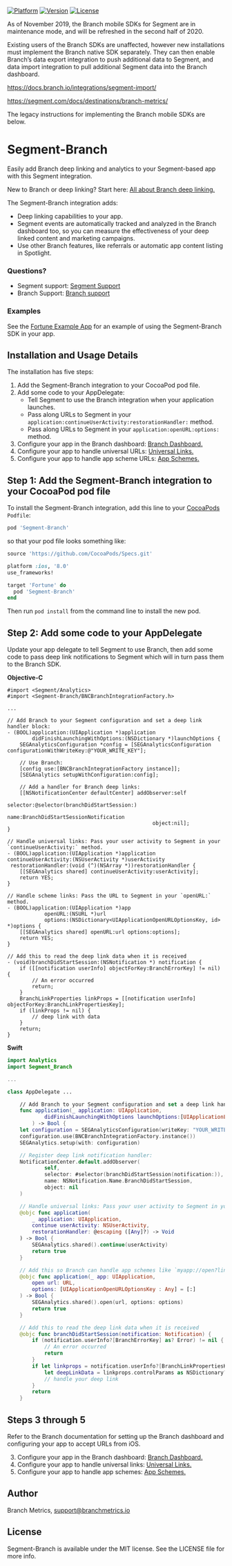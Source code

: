 [![Platform](https://img.shields.io/cocoapods/p/Segment-Branch.svg?style=flat)](http://cocoapods.org/pods/Segment-Branch)
[![Version](https://img.shields.io/cocoapods/v/Segment-Branch.svg?style=flat)](http://cocoapods.org/pods/Segment-Branch)
[![License](https://img.shields.io/cocoapods/l/Segment-Branch.svg?style=flat)](http://cocoapods.org/pods/Segment-Branch)

As of November 2019, the Branch mobile SDKs for Segment are in maintenance mode, and will be refreshed in the second half of 2020.

Existing users of the Branch SDKs are unaffected, however new installations must implement the Branch native SDK separately. They can then enable Branch’s data export integration to push additional data to Segment, and data import integration to pull additional Segment data into the Branch dashboard.

https://docs.branch.io/integrations/segment-import/

https://segment.com/docs/destinations/branch-metrics/

The legacy instructions for implementing the Branch mobile SDKs are below.

# Segment-Branch

Easily add Branch deep linking and analytics to your Segment-based app with this Segment integration.

New to Branch or deep linking? Start here: [All about Branch deep linking.](https://branch.io/what-is-deep-linking/)

The Segment-Branch integration adds:

* Deep linking capabilities to your app.
* Segment events are automatically tracked and analyzed in the Branch dashboard too, 
  so you can measure the effectiveness of your deep linked content and marketing campaigns.
* Use other Branch features, like referrals or automatic app content listing in Spotlight.

### Questions?

* Segment support: [Segment Support](https://segment.com/contact)
* Branch Support: [Branch support](https://support.branch.io/support/home)


### Examples

See the [Fortune Example App](https://github.com/BranchMetrics/Segment-Branch-iOS/tree/master/Examples/Fortune#fortune-example)
for an example of using the Segment-Branch SDK in your app.

## Installation and Usage Details

The installation has five steps:

1. Add the Segment-Branch integration to your CocoaPod pod file.
2. Add some code to your AppDelegate:
   - Tell Segment to use the Branch integration when your application launches.
   - Pass along URLs to Segment in your `application:continueUserActivity:restorationHandler:` method.
   - Pass along URLs to Segment in your `application:openURL:options:` method.
3. Configure your app in the Branch dashboard: [Branch Dashboard.](https://docs.branch.io/pages/dashboard/integrate/)
4. Configure your app to handle universal URLs: [Universal Links.](https://docs.branch.io/pages/apps/ios/#configure-associated-domains)
5. Configure your app to handle app scheme URLs: [App Schemes.](https://docs.branch.io/pages/apps/ios/#configure-infoplist)


## Step 1: Add the Segment-Branch integration to your CocoaPod pod file

To install the Segment-Branch integration, add this line to your [CocoaPods](http://cocoapods.org) `Podfile`:

```ruby
pod 'Segment-Branch'
```

so that your pod file looks something like:

```ruby
source 'https://github.com/CocoaPods/Specs.git'

platform :ios, '8.0'
use_frameworks!

target 'Fortune' do
  pod 'Segment-Branch'
end
```

Then run `pod install` from the command line to install the new pod.

## Step 2: Add some code to your AppDelegate

Update your app delegate to tell Segment to use Branch, then add some code to pass deep link notifications to Segment which will in turn pass them to the Branch SDK.

**Objective-C**

```objc
#import <Segment/Analytics>
#import <Segment-Branch/BNCBranchIntegrationFactory.h>

...

// Add Branch to your Segment configuration and set a deep link handler block:
- (BOOL)application:(UIApplication *)application
        didFinishLaunchingWithOptions:(NSDictionary *)launchOptions {
    SEGAnalyticsConfiguration *config = [SEGAnalyticsConfiguration configurationWithWriteKey:@"YOUR_WRITE_KEY"];

    // Use Branch:
    [config use:[BNCBranchIntegrationFactory instance]];
    [SEGAnalytics setupWithConfiguration:config];

    // Add a handler for Branch deep links:
    [[NSNotificationCenter defaultCenter] addObserver:self
                                             selector:@selector(branchDidStartSession:)
                                                 name:BranchDidStartSessionNotification
                                               object:nil];
}

// Handle universal links: Pass your user activity to Segment in your `continueUserActivity:` method.
- (BOOL)application:(UIApplication *)application
continueUserActivity:(NSUserActivity *)userActivity
 restorationHandler:(void (^)(NSArray *))restorationHandler {
    [[SEGAnalytics shared] continueUserActivity:userActivity];
    return YES;
}

// Handle scheme links: Pass the URL to Segment in your `openURL:` method.
- (BOOL)application:(UIApplication *)app
            openURL:(NSURL *)url
            options:(NSDictionary<UIApplicationOpenURLOptionsKey, id> *)options {
    [[SEGAnalytics shared] openURL:url options:options];
    return YES;
}

// Add this to read the deep link data when it is received
- (void)branchDidStartSession:(NSNotification *) notification {
    if ([[notification userInfo] objectForKey:BranchErrorKey] != nil) {
        // An error occurred
        return;
    }
    BranchLinkProperties linkProps = [[notification userInfo] objectForKey:BranchLinkPropertiesKey];
    if (linkProps != nil) {
        // deep link with data
    }
    return;
}

```

**Swift**

```swift
import Analytics
import Segment_Branch

...

class AppDelegate ...

    // Add Branch to your Segment configuration and set a deep link handler block:
    func application(_ application: UIApplication,
            didFinishLaunchingWithOptions launchOptions:[UIApplicationLaunchOptionsKey: Any]?
        ) -> Bool {
    let configuration = SEGAnalyticsConfiguration(writeKey: "YOUR_WRITE_KEY")
    configuration.use(BNCBranchIntegrationFactory.instance())
    SEGAnalytics.setup(with: configuration)

    // Register deep link notification handler:
    NotificationCenter.default.addObserver(
            self,
            selector: #selector(branchDidStartSession(notification:)),
            name: NSNotification.Name.BranchDidStartSession,
            object: nil
    )

    // Handle universal links: Pass your user activity to Segment in your `continueUserActivity:` method.
    @objc func application(
        _ application: UIApplication,
        continue userActivity: NSUserActivity,
        restorationHandler: @escaping ([Any]?) -> Void
    ) -> Bool {
        SEGAnalytics.shared().continue(userActivity)
        return true
    }

    // Add this so Branch can handle app schemes like `myapp://open?link...`:
    @objc func application(_ app: UIApplication,
        open url: URL,
        options: [UIApplicationOpenURLOptionsKey : Any] = [:]
    ) -> Bool {
        SEGAnalytics.shared().open(url, options: options)
        return true
    }

    // Add this to read the deep link data when it is received
    @objc func branchDidStartSession(notification: Notification) {
        if (notification.userInfo?[BranchErrorKey] as? Error) != nil {
            // An error occurred
            return
        }
        if let linkprops = notification.userInfo?[BranchLinkPropertiesKey] as? BranchLinkProperties {
            let deepLinkData = linkprops.controlParams as NSDictionary?
            // handle your deep link
        }
        return
    }
```

## Steps 3 through 5

Refer to the Branch documentation for setting up the Branch dashboard and configuring your app
to accept URLs from iOS.

3. Configure your app in the Branch dashboard: [Branch Dashboard.](https://docs.branch.io/pages/dashboard/integrate/)
4. Configure your app to handle universal links: [Universal Links.](https://docs.branch.io/pages/apps/ios/#configure-associated-domains)
5. Configure your app to handle app schemes: [App Schemes.](https://docs.branch.io/pages/apps/ios/#configure-infoplist)


## Author

Branch Metrics, support@branchmetrics.io

## License

Segment-Branch is available under the MIT license. See the LICENSE file for more info.
